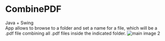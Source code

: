 # CombinePDF
Java + Swing <br />
App allows to browse to a folder and set a name for a file, which will be a .pdf file combining all .pdf files inside the indicated folder.
![main image 2](https://github.com/viktorbobinski/CombinePDF/blob/master/images/combine_pdf.JPG)
